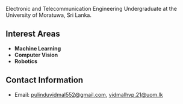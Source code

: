 Electronic and Telecommunication Engineering Undergraduate at the University of Moratuwa, Sri Lanka.

## Interest Areas

- **Machine Learning**
- **Computer Vision**
- **Robotics**



## Contact Information

- Email: pulinduvidmal552@gmail.com, vidmalhvp.21@uom.lk



